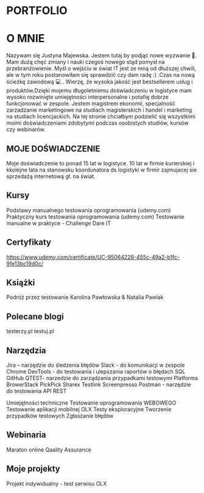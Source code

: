 # PORTFOLIO 

# O MNIE

Nazywam się Justyna Majewska. Jestem tutaj by podjąć nowe wyzwanie 💪. Mam dużą chęć zmiany i nauki czegoś nowego stąd pomysł na przebranżowienie. Myśl o wejściu w świat IT jest ze mną od dłuższej chwili, ale w tym roku postanowiłam się sprawdzić czy dam radę :) .Czas na nową ścieżkę zawodową 💻.. Wierzę, że wysoka jakość jest bestsellerem usług i produktów.Dzięki mojemu długoletniemu  doświadczeniu w logistyce mam wysoko rozwinięte umiejętności interpersonalne i potafię dobrze funkcjonować w zespole. Jestem magistrem ekonomii, specjalność zarzadzanie marketingowe na studiach magisterskich i handel i marketing na studiach licencjackich. Na tej stronie chciałbym podzielić się wszystkimi moimi doświadczeniami zdobytymi podczas osobistych studiów, kursów czy webinarów.

## MOJE DOŚWIADCZENIE 

Moje doświadczenie to ponad 15 lat w logistyce. 10 lat w firmie kurierskiej i kkolejne lata na stanowsku koordunatora ds logistyki w firmir zajmujacej sie sprzedażą internetową gł. na świat.


## Kursy

Podstawy manualnego testowania oprogramowania  (udemy.com)
Praktyczny kurs testowania oprogramowania  (udemy.com)
Testowanie manualne w praktyce - Challenge Dare IT


## Certyfikaty

https://www.udemy.com/certificate/UC-95064228-455c-49a2-b1fc-9fe13bc19d0c/

## Książki

Podróż przez testowanie Karolina Pawłowska & Natalia Pawlak


## Polecane blogi

testerzy.pl
testuj.pl

## Narzędzia

Jira – narzędzie do śledzenia błędów
Slack - do komunikacji w zespole
Chrome DevTools - do testowania i ulepszania raportów o błędach
SQL
GitHub
QTEST- narzedzie do zarządzania przypadkami testowymi
Platforma BrowerStack
PickPick
Sharex
Testlink
Screenpresso
Postman - narzędzie do testowania API REST

Umiejętności techniczne
Testowanie oprogramowania WEBOWEGO
Testowanie aplikacji mobilnej OLX 
Testy eksploracyjne
Tworzenie przypadków testowych
Zgłaszanie błędów

## Webinaria

Maraton online Qaality Assurance

## Moje projekty

Projekt indywidualny - test serwisu OLX
